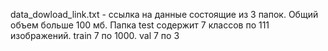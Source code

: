 data_dowload_link.txt - ссылка на данные состоящие из 3 папок. Общий объем больше 100 мб. Папка test содержит 7 классов по 111 изображений. train 7 по 1000. val 7 по 3
